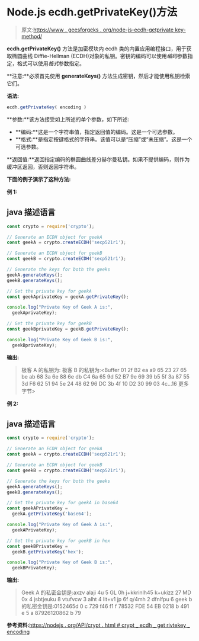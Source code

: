 # Node.js ecdh.getPrivateKey()方法

> 原文:[https://www . geesforgeks . org/node-js-ecdh-getprivate key-method/](https://www.geeksforgeeks.org/node-js-ecdh-getprivatekey-method/)

**ecdh.getPrivateKey()** 方法是加密模块内 ecdh 类的内置应用编程接口，用于获取椭圆曲线 Diffie-Hellman (ECDH)对象的私钥。密钥的编码可以使用*编码*参数指定，格式可以使用*格式*参数指定。

**注意:**必须首先使用 **generateKeys()** 方法生成密钥，然后才能使用私钥检索它们。

**语法:**

```js
ecdh.getPrivateKey( encoding )
```

**参数:**该方法接受如上所述的单个参数，如下所述:

*   **编码:**这是一个字符串值，指定返回值的编码。这是一个可选参数。
*   **格式:**是指定按键格式的字符串。该值可以是“压缩”或“未压缩”。这是一个可选参数。

**返回值:**返回指定编码的椭圆曲线差分赫尔曼私钥。如果不提供编码，则作为缓冲区返回，否则返回字符串。

**下面的例子演示了这种方法:**

**例 1:**

## java 描述语言

```js
const crypto = require('crypto');

// Generate an ECDH object for geekA
const geekA = crypto.createECDH('secp521r1');

// Generate an ECDH object for geekB
const geekB = crypto.createECDH('secp521r1');

// Generate the keys for both the geeks
geekA.generateKeys();
geekB.generateKeys();

// Get the private key for geekA
const geekAprivateKey = geekA.getPrivateKey();

console.log("Private Key of Geek A is:",
  geekAprivateKey);

// Get the private key for geekB
const geekBprivateKey = geekB.getPrivateKey();

console.log("Private Key of Geek B is:",
  geekBprivateKey);
```

**输出:**

> 极客 A 的私钥为: <buffer b1="" cd="" e7="" b4="" a9="" fe="" d8="" d9="" ac="" d0="" d6="" ad="" d3="" a7="" ed="" d5="" e6="" c4="" cb="" more="" bytes="">极客 B 的私钥为:<Buffer 01 2f B2 ea a9 65 23 27 65 be ab 68 3a 6e 88 6e db C4 6a 65 9d 52 B7 9e 69 39 b5 5f 3a 87 55 3d F6 62 51 94 5e 24 48 62 96 DC 3b 4f 10 D2 30 99 03 4c…16 更多字节></buffer>

**例 2:**

## java 描述语言

```js
const crypto = require('crypto');

// Generate an ECDH object for geekA
const geekA = crypto.createECDH('secp521r1');

// Generate an ECDH object for geekB
const geekB = crypto.createECDH('secp521r1');

// Generate the keys for both the geeks
geekA.generateKeys();
geekB.generateKeys();

// Get the private key for geekA in base64
const geekAPrivateKey =
  geekA.getPrivateKey('base64');

console.log("Private Key of Geek A is:",
  geekAPrivateKey);

// Get the private key for geekB in hex
const geekBPrivateKey =
  geekB.getPrivateKey('hex');

console.log("Private Key of Geek B is:",
  geekBPrivateKey);
```

**输出:**

> Geek A 的私密金钥是:axzv alaji 4u 5 GL 0h j+kkrinlh45 k+ukizz 27 MD 0x 4 jsbtjeuku 8 vtufvcw 3 alht 4 lit+v1 jp 6f q/4mh 2 dfnlfpu 6
> geek b 的私密金钥是:0152465d 0 c 729 f46 f1 f 78532 FDE 54 EB 0218 b 491 e 5 a 87926120862 b 79

**参考资料:**[https://nodejs . org/API/crypt . html # crypt _ ecdh _ get rivtekey _ encoding](https://nodejs.org/api/crypto.html#crypto_ecdh_getprivatekey_encoding)